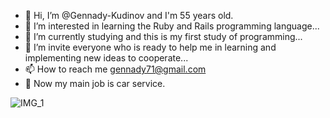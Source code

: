 - 👋 Hi, I’m @Gennady-Kudinov and I'm 55 years old.
- 👀 I’m interested in learning the Ruby and Rails programming language...
- 🌱 I’m currently studying and this is my first study of programming...
- 💞️ I’m invite everyone who is ready to help me in learning and implementing new ideas to cooperate...
- 📫 How to reach me gennady71@gmail.com
- 👀 Now my main job is car service.
<!---
Gennady-Kudinov/Gennady-Kudinov is a ✨ special ✨ repository because its `README.md` (this file) appears on your GitHub profile.
You can click the Preview link to take a look at your changes.
--->
![IMG_1](https://user-images.githubusercontent.com/108209569/175830080-cd1b832f-b016-4b90-8f1a-53dcd94d91a1.jpg)
